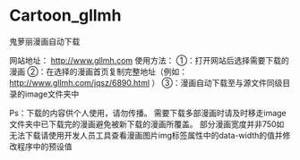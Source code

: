 # Cartoon_gllmh
鬼萝丽漫画自动下载

网站地址：
http://www.gllmh.com
使用方法：
①：打开网站后选择需要下载的漫画
②：在选择的漫画首页复制完整地址（例如：http://www.gllmh.com/jqsz/6890.html ）
③：漫画自动下载至与源文件同级目录的image文件夹中

Ps：下载的内容供个人使用，请勿传播。
    需要下载多部漫画时请及时移走image文件夹中已下载完的漫画避免被新下载的漫画所覆盖。
    部分漫画宽度并非750如无法下载请使用开发人员工具查看漫画图片img标签属性中的data-width的值并修改程序中的预设值
